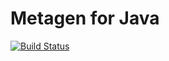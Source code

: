 Metagen for Java
================

[![Build Status](https://travis-ci.org/virtualdataset/virtdata-java.svg?branch=master)](https://travis-ci.org/virtualdataset/virtdata-java)
